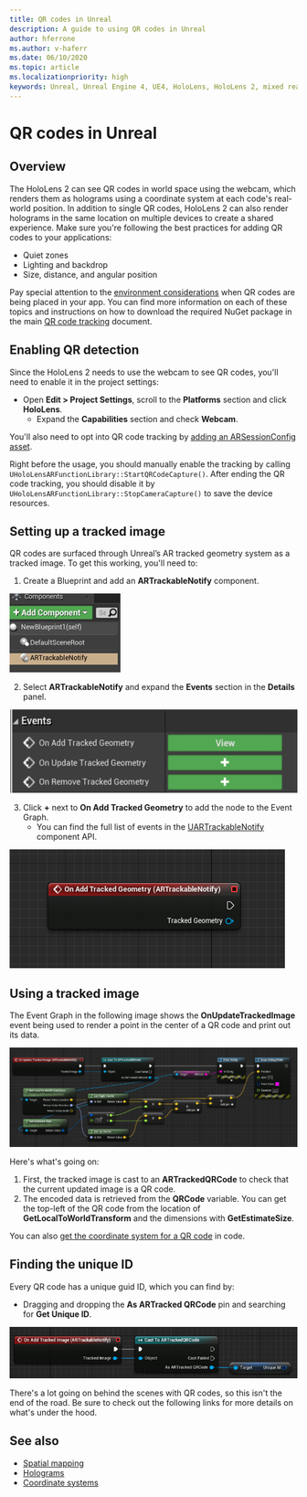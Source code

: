 ```yaml
---
title: QR codes in Unreal
description: A guide to using QR codes in Unreal
author: hferrone
ms.author: v-haferr
ms.date: 06/10/2020
ms.topic: article
ms.localizationpriority: high
keywords: Unreal, Unreal Engine 4, UE4, HoloLens, HoloLens 2, mixed reality, development, features, documentation, guides, holograms, qr codes
---
```

# QR codes in Unreal

## Overview

The HoloLens 2 can see QR codes in world space using the webcam, which renders them as holograms using a coordinate system at each code's real-world position.  In addition to single QR codes, HoloLens 2 can also render holograms in the same location on multiple devices to create a shared experience. Make sure you're following the best practices for adding QR codes to your applications:

- Quiet zones
- Lighting and backdrop
- Size, distance, and angular position

Pay special attention to the [environment considerations](environment-considerations-for-hololens.md) when QR codes are being placed in your app. You can find more information on each of these topics and instructions on how to download the required NuGet package in the main [QR code tracking](qr-code-tracking.md) document. 

## Enabling QR detection
Since the HoloLens 2 needs to use the webcam to see QR codes, you'll need to enable it in the project settings:
- Open **Edit > Project Settings**, scroll to the **Platforms** section and click **HoloLens**.
    + Expand the **Capabilities** section and check **Webcam**.  

You'll also need to opt into QR code tracking by [adding an ARSessionConfig asset](https://docs.microsoft.com/windows/mixed-reality/unreal-uxt-ch3#adding-the-session-asset).

Right before the usage, you should manually enable the tracking by calling `UHoloLensARFunctionLibrary::StartQRCodeCapture()`. After ending the QR code tracking, you should disable it by `UHoloLensARFunctionLibrary::StopCameraCapture()` to save the device resources. 

## Setting up a tracked image

QR codes are surfaced through Unreal’s AR tracked geometry system as a tracked image. To get this working, you'll need to:
1. Create a Blueprint and add an **ARTrackableNotify** component.

![QR AR Trackable Notify](images/unreal-spatialmapping-artrackablenotify.PNG)

2. Select **ARTrackableNotify** and expand the **Events** section in the **Details** panel. 

![QR Events](images/unreal-spatialmapping-events.PNG)

3. Click **+** next to **On Add Tracked Geometry** to add the node to the Event Graph.
    - You can find the full list of events in the [UARTrackableNotify](https://docs.unrealengine.com/API/Runtime/AugmentedReality/UARTrackableNotifyComponent/index.html) component API. 

![QR Render Example](images/unreal-qr-codes-tracked-geometry.png)

## Using a tracked image
The Event Graph in the following image shows the **OnUpdateTrackedImage** event being used to render a point in the center of a QR code and print out its data. 

![QR Render Example](images/unreal-qr-render.PNG)

Here's what's going on:
1. First, the tracked image is cast to an **ARTrackedQRCode** to check that the current updated image is a QR code.  
2. The encoded data is retrieved from the **QRCode** variable. You can get the top-left of the QR code from the location of **GetLocalToWorldTransform** and the dimensions with **GetEstimateSize**. 

You can also [get the coordinate system for a QR code](https://docs.microsoft.com/windows/mixed-reality/qr-code-tracking#getting-the-coordinate-system-for-a-qr-code) in code.

## Finding the unique ID
Every QR code has a unique guid ID, which you can find by:
- Dragging and dropping the **As ARTracked QRCode**  pin and searching for **Get Unique ID**.

![QR Guid](images/unreal-qr-guid.PNG)

There's a lot going on behind the scenes with QR codes, so this isn't the end of the road. Be sure to check out the following links for more details on what's under the hood.

## See also
* [Spatial mapping](spatial-mapping.md)
* [Holograms](hologram.md)
* [Coordinate systems](coordinate-systems.md)
